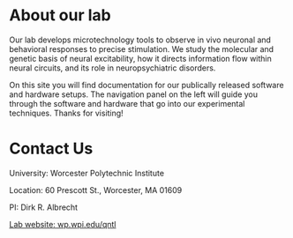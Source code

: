 # About our lab
Our lab develops microtechnology tools to observe in vivo neuronal and behavioral responses to precise stimulation. We study the molecular and genetic basis of neural excitability, how it directs information flow within neural circuits, and its role in neuropsychiatric disorders.

On this site you will find documentation for our publically released software and hardware setups.  The navigation panel on the left will guide you through the software and hardware that go into our experimental techniques.  Thanks for visiting!

# Contact Us

University: Worcester Polytechnic Institute

Location: 60 Prescott St., Worcester, MA 01609

PI: Dirk R. Albrecht

[Lab website: wp.wpi.edu/qntl](https://wp.wpi.edu/qntl)
